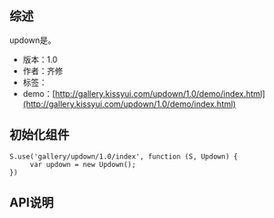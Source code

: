 ## 综述

updown是。

* 版本：1.0
* 作者：齐修
* 标签：
* demo：[http://gallery.kissyui.com/updown/1.0/demo/index.html](http://gallery.kissyui.com/updown/1.0/demo/index.html)

## 初始化组件

    S.use('gallery/updown/1.0/index', function (S, Updown) {
         var updown = new Updown();
    })

## API说明
